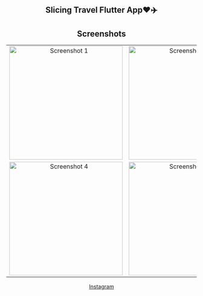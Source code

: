 <center>

## Slicing Travel Flutter App❤️✈️

<h2><i class="fab fa-instagram"></i> Screenshots <i class="fas fa-camera"></i></h2>

<table>
  <tr>
    <td align="center"><img src="https://i.postimg.cc/FHPtH65Q/Jepretan-Layar-2023-06-08-pukul-16-25-59.png" alt="Screenshot 1" width="300"></td>
    <td align="center"><img src="https://i.postimg.cc/Wp0QkzL8/Jepretan-Layar-2023-06-08-pukul-16-26-11.png" alt="Screenshot 2" width="300"></td>
    <td align="center"><img src="https://i.postimg.cc/2yNMtRvn/Jepretan-Layar-2023-06-08-pukul-16-26-16.png" alt="Screenshot 3" width="300"></td>
  </tr>
  <tr>
    <td align="center"><img src="https://i.postimg.cc/C5CXTPHX/Jepretan-Layar-2023-06-08-pukul-16-30-44.png" alt="Screenshot 4" width="300"></td>
    <td align="center"><img src="https://i.postimg.cc/qR3WQMtk/Jepretan-Layar-2023-06-08-pukul-16-30-50.png" alt="Screenshot 5" width="300"></td>
    <td></td>
  </tr>
</table>

[<i class="fab fa-instagram"></i> Instagram](https://www.instagram.com/p/CtNrygVBCNv/?utm_source=ig_web_copy_link&igshid=MzRlODBiNWFlZA==)

</center>
